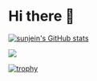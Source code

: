 # Hi there 👋


[![sunjein's GitHub stats](https://github-readme-stats.vercel.app/api?username=sunjein
)](https://github.com/sunjein/github-readme-stats)

<img src="https://github-readme-stats.vercel.app/api/top-langs/?username=sunjein&layout=compact" />

[![trophy](https://github-profile-trophy.vercel.app/?username=sunjein)](https://github.com/ryo-ma/github-profile-trophy)

<!--
**sunjein/sunjein** is a ✨ _special_ ✨ repository because its `README.md` (this file) appears on your GitHub profile.

Here are some ideas to get you started:

- 🔭 I’m currently working on ...
- 🌱 I’m currently learning ...
- 👯 I’m looking to collaborate on ...
- 🤔 I’m looking for help with ...
- 💬 Ask me about ...
- 📫 How to reach me: ...
- 😄 Pronouns: ...
- ⚡ Fun fact: ...
-->
